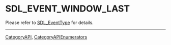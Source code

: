 # SDL_EVENT_WINDOW_LAST

Please refer to [SDL_EventType](SDL_EventType) for details.

----
[CategoryAPI](CategoryAPI), [CategoryAPIEnumerators](CategoryAPIEnumerators)

